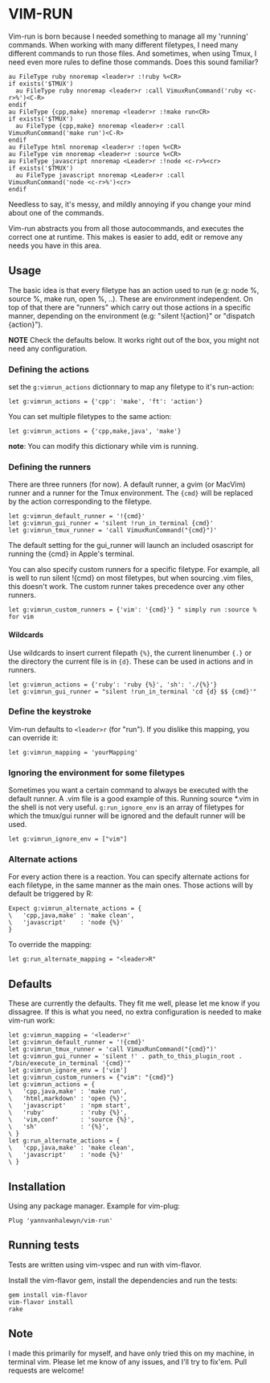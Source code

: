 VIM-RUN
=======

Vim-run is born because I needed something to manage all my 'running' commands.  When working with many different filetypes, I need many different commands to run those files. And sometimes, when using Tmux, I need even more rules to define those commands. Does this sound familiar?

    au FileType ruby nnoremap <leader>r :!ruby %<CR>
    if exists('$TMUX')
      au FileType ruby nnoremap <leader>r :call VimuxRunCommand('ruby <c-r>%')<C-R>
    endif
    au FileType {cpp,make} nnoremap <leader>r :!make run<CR>
    if exists('$TMUX')
      au FileType {cpp,make} nnoremap <leader>r :call VimuxRunCommand('make run')<C-R>
    endif
    au FileType html nnoremap <leader>r :!open %<CR>
    au FileType vim nnoremap <leader>r :source %<CR>
    au FileType javascript nnoremap <Leader>r :!node <c-r>%<cr>
    if exists('$TMUX')
      au FileType javascript nnoremap <Leader>r :call VimuxRunCommand('node <c-r>%')<cr>
    endif

Needless to say, it's messy, and mildly annoying if you change your mind about one of the commands.

Vim-run abstracts you from all those autocommands, and executes the correct one at runtime. This makes is easier to add, edit or remove any needs you have in this area.

Usage
-----

The basic idea is that every filetype has an action used to run (e.g: node %, source %, make run, open %, ..). These are environment independent. On top of that there are "runners" which carry out those actions in a specific manner, depending on the environment (e.g: "silent !{action}" or "dispatch {action}").

**NOTE** Check the defaults below. It works right out of the box, you might not need any configuration.

### Defining the actions

set the `g:vimrun_actions` dictionnary to map any filetype to it's run-action:

    let g:vimrun_actions = {'cpp': 'make', 'ft': 'action'}

You can set multiple filetypes to the same action:

    let g:vimrun_actions = {'cpp,make,java', 'make'}

**note**: You can modify this dictionary while vim is running.

### Defining the runners

There are three runners (for now). A default runner, a gvim (or MacVim) runner and a runner for the Tmux environment. The `{cmd}` will be replaced by the action corresponding to the filetype.

    let g:vimrun_default_runner = '!{cmd}'
    let g:vimrun_gui_runner = 'silent !run_in_terminal {cmd}'
    let g:vimrun_tmux_runner = 'call VimuxRunCommand("{cmd}")'

The default setting for the gui\_runner will launch an included osascript for running the {cmd} in Apple's terminal.

You can also specify custom runners for a specific filetype. For example, all is well to run silent !{cmd} on most filetypes, but when sourcing .vim files, this doesn't work. The custom runner takes precedence over any other runners.

    let g:vimrun_custom_runners = {'vim': '{cmd}'} " simply run :source % for vim

#### Wildcards

Use wildcards to insert current filepath `{%}`, the current linenumber `{.}` or the directory the current file is in `{d}`. These can be used in actions and in runners.

    let g:vimrun_actions = {'ruby': 'ruby {%}', 'sh': './{%}'}
    let g:vimrun_gui_runner = "silent !run_in_terminal 'cd {d} $$ {cmd}'"

### Define the keystroke

Vim-run defaults to `<leader>r` (for "run"). If you dislike this mapping, you can override it:

    let g:vimrun_mapping = 'yourMapping'

### Ignoring the environment for some filetypes

Sometimes you want a certain command to always be executed with the default runner. A .vim file is a good example of this. Running source *.vim in the shell is not very useful. `g:run_ignore_env` is an array of filetypes for which the tmux/gui runner will be ignored and the default runner will be used.

    let g:vimrun_ignore_env = ["vim"]

### Alternate actions

For every action there is a reaction. You can specify alternate actions for each filetype, in the same manner as the main ones. Those actions will by default be triggered by <leader>R:

    Expect g:vimrun_alternate_actions = {
    \   'cpp,java,make' : 'make clean',
    \   'javascript'    : 'node {%}'
    }

To override the mapping:

    let g:run_alternate_mapping = "<leader>R"

Defaults
--------

These are currently the defaults. They fit me well, please let me know if you dissagree. If this is what you need, no extra configuration is needed to make vim-run work:

    let g:vimrun_mapping = '<leader>r'
    let g:vimrun_default_runner = '!{cmd}'
    let g:vimrun_tmux_runner = 'call VimuxRunCommand("{cmd}")'
    let g:vimrun_gui_runner = 'silent !' . path_to_this_plugin_root . "/bin/execute_in_terminal '{cmd}'"
    let g:vimrun_ignore_env = ['vim']
    let g:vimrun_custom_runners = {"vim": "{cmd}"}
    let g:vimrun_actions = {
    \   'cpp,java,make' : 'make run',
    \   'html,markdown' : 'open {%}',
    \   'javascript'    : 'npm start',
    \   'ruby'          : 'ruby {%}',
    \   'vim,conf'      : 'source {%}',
    \   'sh'            : '{%}',
    \ }
    let g:run_alternate_actions = {
    \   'cpp,java,make' : 'make clean',
    \   'javascript'    : 'node {%}'
    \ }

Installation
------------

Using any package manager. Example for vim-plug:

    Plug 'yannvanhalewyn/vim-run'

Running tests
-------------

Tests are written using vim-vspec and run with vim-flavor.

Install the vim-flavor gem, install the dependencies and run the tests:

    gem install vim-flavor
    vim-flavor install
    rake

Note
----

I made this primarily for myself, and have only tried this on my machine, in terminal vim. Please let me know of any issues, and I'll try to fix'em. Pull requests are welcome!
